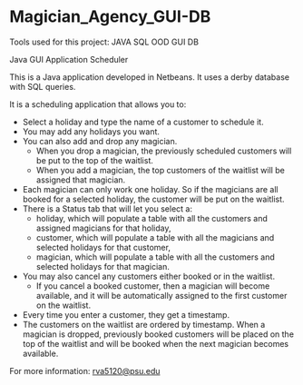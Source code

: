 Magician_Agency_GUI-DB
======================

Tools used for this project: JAVA SQL OOD GUI DB

Java GUI Application Scheduler

This is a Java application developed in Netbeans. It uses a derby database with SQL queries. 

It is a scheduling application that allows you to:
  - Select a holiday and type the name of a customer to schedule it.
  - You may add any holidays you want.
  - You can also add and drop any magician.
    - When you drop a magician, the previously scheduled customers will be put to the top of the waitlist.
    - When you add a magician, the top customers of the waitlist will be assigned that magician.
  - Each magician can only work one holiday. So if the magicians are all booked for a selected holiday, the customer will be put on the waitlist.
  - There is a Status tab that will let you select a:
    - holiday, which will populate a table with all the customers and assigned magicians for that holiday,
    - customer, which will populate a table with all the magicians and selected holidays for that customer,
    - magician, which  will populate a table with all the customers and selected holidays for that magician.
  - You may also cancel any customers either booked or in the waitlist.
    - If you cancel a booked customer, then a magician will become available, and it will be automatically assigned to the first customer on the waitlist.
  - Every time you enter a customer, they get a timestamp.
  - The customers on the waitlist are ordered by timestamp. When a magician is dropped, previously booked customers will be placed on the top of the waitlist and will be booked when the next magician becomes available.
  
  
For more information: rva5120@psu.edu
